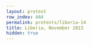 ```yaml
---
layout: protest
row_index: 444
permalink: protests/liberia-14
title: Liberia, November 2013
hidden: true
---
```

